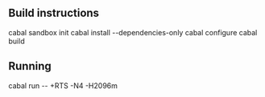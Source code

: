 Build instructions
------------------

cabal sandbox init
cabal install --dependencies-only
cabal configure
cabal build

Running
-------

cabal run -- +RTS -N4 -H2096m

